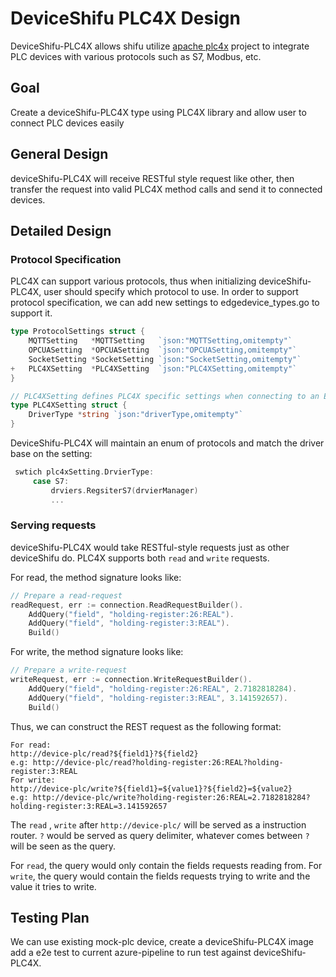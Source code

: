 # DeviceShifu PLC4X Design

DeviceShifu-PLC4X allows shifu utilize [apache plc4x](https://plc4x.apache.org/) project to integrate PLC devices with various protocols such as S7, Modbus, etc.

## Goal
Create a deviceShifu-PLC4X type using PLC4X library and allow user to connect PLC devices easily

## General Design

deviceShifu-PLC4X will receive RESTful style request like other, then transfer the request into valid PLC4X method calls and send it to connected devices.

## Detailed Design

### Protocol Specification
PLC4X can support various protocols, thus when initializing deviceShifu-PLC4X, user should specify which protocol to use. In order to support protocol specification,
we can add new settings to edgedevice_types.go to support it.

```go
type ProtocolSettings struct {
	MQTTSetting   *MQTTSetting   `json:"MQTTSetting,omitempty"`
	OPCUASetting  *OPCUASetting  `json:"OPCUASetting,omitempty"`
	SocketSetting *SocketSetting `json:"SocketSetting,omitempty"`
+	PLC4XSetting  *PLC4XSetting  `json:"PLC4XSetting,omitempty"`
}

// PLC4XSetting defines PLC4X specific settings when connecting to an EdgeDevice
type PLC4XSetting struct {
    DriverType *string `json:"driverType,omitempty"`
}
```
DeviceShifu-PLC4X will maintain an enum of protocols and match the driver base on the setting:
```go
 swtich plc4xSetting.DrvierType:
	 case S7:
		 drviers.RegsiterS7(drvierManager)
		 ...
```

### Serving requests
deviceShifu-PLC4X would take RESTful-style requests just as other deviceShifu do. 
PLC4X supports both `read` and `write` requests. 

For read, the method signature looks like:
```go
// Prepare a read-request
readRequest, err := connection.ReadRequestBuilder().
	AddQuery("field", "holding-register:26:REAL").
	AddQuery("field", "holding-register:3:REAL").
	Build()
```
For write, the method signature looks like:
```go
// Prepare a write-request
writeRequest, err := connection.WriteRequestBuilder().
	AddQuery("field", "holding-register:26:REAL", 2.7182818284).
	AddQuery("field", "holding-register:3:REAL", 3.141592657).
	Build()
```

Thus, we can construct the REST request as the following format:
```
For read:
http://device-plc/read?${field1}?${field2}
e.g: http://device-plc/read?holding-register:26:REAL?holding-register:3:REAL
For write:
http://device-plc/write?${field1}=${value1}?${field2}=${value2}
e.g: http://device-plc/write?holding-register:26:REAL=2.7182818284?holding-register:3:REAL=3.141592657
```
The `read` , `write` after `http://device-plc/` will be served as a instruction router.
`?` would be served as query delimiter, whatever comes between `?` will be seen as the query.

For `read`, the query would only contain the fields requests reading from. 
For `write`, the query would contain the fields requests trying to write and the value it tries to write. 

## Testing Plan
We can use existing mock-plc device, create a deviceShifu-PLC4X image add a e2e test to current azure-pipeline to run test against deviceShifu-PLC4X.

